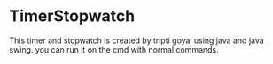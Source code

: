 # TimerStopwatch
This timer and stopwatch is created by tripti goyal using java and java swing. you can run it on the cmd with normal commands.
